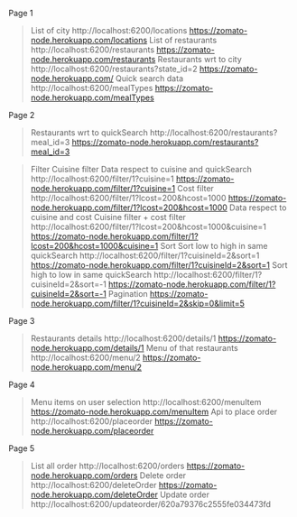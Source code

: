 Page 1
> List of city
> http://localhost:6200/locations
> https://zomato-node.herokuapp.com/locations
> List of restaurants 
> http://localhost:6200/restaurants
> https://zomato-node.herokuapp.com/restaurants
> Restaurants wrt to city 
> http://localhost:6200/restaurants?state_id=2
> https://zomato-node.herokuapp.com/
> Quick search data  
> http://localhost:6200/mealTypes
> https://zomato-node.herokuapp.com/mealTypes


Page 2
> Restaurants wrt to quickSearch 
> http://localhost:6200/restaurants?meal_id=3
> https://zomato-node.herokuapp.com/restaurants?meal_id=3

> Filter
> Cuisine filter
> Data respect to cuisine and quickSearch 
> http://localhost:6200/filter/1?cuisine=1
> https://zomato-node.herokuapp.com/filter/1?cuisine=1
> Cost filter
> http://localhost:6200/filter/1?lcost=200&hcost=1000
> https://zomato-node.herokuapp.com/filter/1?lcost=200&hcost=1000
> Data respect to cuisine and cost 
> Cuisine filter + cost filter 
> http://localhost:6200/filter/1?lcost=200&hcost=1000&cuisine=1
> https://zomato-node.herokuapp.com/filter/1?lcost=200&hcost=1000&cuisine=1
>Sort
> Sort low to high in same quickSearch
> http://localhost:6200/filter/1?cuisineId=2&sort=1
> https://zomato-node.herokuapp.com/filter/1?cuisineId=2&sort=1
> Sort high to low in same quickSearch
> http://localhost:6200/filter/1?cuisineId=2&sort=-1
> https://zomato-node.herokuapp.com/filter/1?cuisineId=2&sort=-1
> Pagination
> https://zomato-node.herokuapp.com/filter/1?cuisineId=2&skip=0&limit=5

Page 3
> Restaurants details
> http://localhost:6200/details/1
> https://zomato-node.herokuapp.com/details/1
> Menu of that restaurants
> http://localhost:6200/menu/2
> https://zomato-node.herokuapp.com/menu/2

Page 4
> Menu items on user selection
> http://localhost:6200/menuItem
> https://zomato-node.herokuapp.com/menuItem
> Api to place order
> http://localhost:6200/placeorder
> https://zomato-node.herokuapp.com/placeorder

Page 5
> List all order
> http://localhost:6200/orders 
> https://zomato-node.herokuapp.com/orders
> Delete order 
> http://localhost:6200/deleteOrder
> https://zomato-node.herokuapp.com/deleteOrder
> Update order
> http://localhost:6200/updateorder/620a79376c2555fe034473fd
